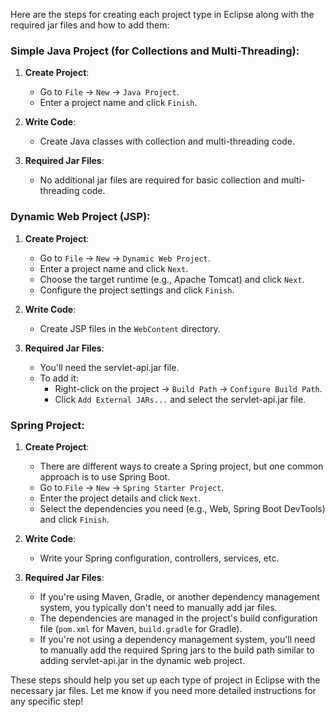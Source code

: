 Here are the steps for creating each project type in Eclipse along with the required jar files and how to add them:

### Simple Java Project (for Collections and Multi-Threading):
1. **Create Project**:
   - Go to `File` -> `New` -> `Java Project`.
   - Enter a project name and click `Finish`.

2. **Write Code**:
   - Create Java classes with collection and multi-threading code.

3. **Required Jar Files**:
   - No additional jar files are required for basic collection and multi-threading code.

### Dynamic Web Project (JSP):
1. **Create Project**:
   - Go to `File` -> `New` -> `Dynamic Web Project`.
   - Enter a project name and click `Next`.
   - Choose the target runtime (e.g., Apache Tomcat) and click `Next`.
   - Configure the project settings and click `Finish`.

2. **Write Code**:
   - Create JSP files in the `WebContent` directory.

3. **Required Jar Files**:
   - You'll need the servlet-api.jar file.
   - To add it:
     - Right-click on the project -> `Build Path` -> `Configure Build Path`.
     - Click `Add External JARs...` and select the servlet-api.jar file.

### Spring Project:
1. **Create Project**:
   - There are different ways to create a Spring project, but one common approach is to use Spring Boot.
   - Go to `File` -> `New` -> `Spring Starter Project`.
   - Enter the project details and click `Next`.
   - Select the dependencies you need (e.g., Web, Spring Boot DevTools) and click `Finish`.

2. **Write Code**:
   - Write your Spring configuration, controllers, services, etc.

3. **Required Jar Files**:
   - If you're using Maven, Gradle, or another dependency management system, you typically don't need to manually add jar files.
   - The dependencies are managed in the project's build configuration file (`pom.xml` for Maven, `build.gradle` for Gradle).
   - If you're not using a dependency management system, you'll need to manually add the required Spring jars to the build path similar to adding servlet-api.jar in the dynamic web project.

These steps should help you set up each type of project in Eclipse with the necessary jar files. Let me know if you need more detailed instructions for any specific step!
